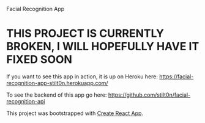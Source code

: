 Facial Recognition App

# THIS PROJECT IS CURRENTLY BROKEN, I WILL HOPEFULLY HAVE IT FIXED SOON

If you want to see this app in action, it is up on Heroku here:  https://facial-recognition-app-stilt0n.herokuapp.com/

To see the backend of this app go here: https://github.com/stilt0n/facial-recognition-api

This project was bootstrapped with [Create React App](https://github.com/facebook/create-react-app).
